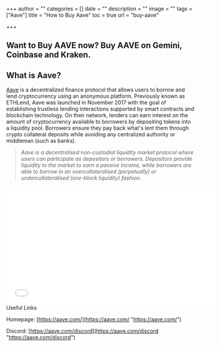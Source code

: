 +++
author = ""
categories = []
date = ""
description = ""
image = ""
tags = ["Aave"]
title = "How to Buy Aave"
toc = true
url = "buy-aave"

+++
## **Want to Buy AAVE now? Buy AAVE on Gemini, Coinbase and Kraken.**

## What is Aave?

[Aave](https://aave.com/) is a decentralized finance protocol that allows users to borrow and lend cryptocurrency using an anonymous platform. Previously known as ETHLend, Aave was launched in November 2017 with the goal of establishing trustless lending interactions supported by smart contracts and blockchain technology. On their network, lenders can earn interest on the amount of cryptocurrency available to borrowers by depositing tokens into a liquidity pool. Borrowers ensure they pay back what's lent them through crypto collateral deposits while avoiding any centralized authority or middleman (such as banks).

> _Aave is a decentralised non-custodial liquidity market protocol where users can participate as depositors or borrowers. Depositors provide liquidity to the market to earn a passive income, while borrowers are able to borrow in an overcollateralised (perpetually) or undercollateralised (one-block liquidity) fashion._

<iframe width="560" height="315" src="[https://www.youtube.com/embed/48nxw6fVTRE](https://www.youtube.com/embed/48nxw6fVTRE "https://www.youtube.com/embed/48nxw6fVTRE")" title="YouTube video player" frameborder="0" allow="accelerometer; autoplay; clipboard-write; encrypted-media; gyroscope; picture-in-picture" allowfullscreen></iframe>Useful Links

Homepage: [https://aave.com/](https://aave.com/ "https://aave.com/")

Discord: [https://aave.com/discord](https://aave.com/discord "https://aave.com/discord")